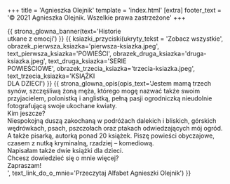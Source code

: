 +++
title = 'Agnieszka Olejnik'
template = 'index.html'
[extra]
footer_text = '© 2021 Agnieszka Olejnik. Wszelkie prawa zastrzeżone'
+++
<p style="display: none"></p>
{{ strona_glowna_banner(text='Historie<br/>utkane z emocji') }}
{{ ksiazki_przyciski(ukryty_tekst = 'Zobacz wszystkie', obrazek_pierwsza_ksiazka='pierwsza-ksiazka.jpeg', text_pierwsza_ksiazka='POWIEŚCI', obrazek_druga_ksiazka='druga-ksiazka.jpeg', text_druga_ksiazka='SERIE<br/>POWIEŚCIOWE', obrazek_trzecia_ksiazka='trzecia-ksiazka.jpeg', text_trzecia_ksiazka='KSIĄŻKI<br/>DLA DZIECI') }}
{{ strona_glowna_opis(opis_text='Jestem mamą trzech synów, szczęśliwą żoną męża, którego mogę nazwać także swoim
przyjacielem, polonistką i anglistką, pełną pasji ogrodniczką nieudolnie fotografującą swoje ukochane kwiaty. <br />
Kim jeszcze? <br />
Niespokojną duszą zakochaną w podróżach dalekich i bliskich, górskich wędrówkach, psach, pszczołach oraz ptakach odwiedzających mój ogród. A także pisarką, autorką ponad 20 książek. Piszę powieści obyczajowe, czasem z nutką kryminalną, rzadziej – komediową. <br />
Napisałam także dwie książki dla dzieci. <br />
Chcesz dowiedzieć się o mnie więcej? <br />
Zapraszam!<br/>', text_link_do_o_mnie='Przeczytaj Alfabet Agnieszki Olejnik') }}

